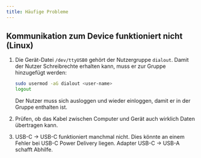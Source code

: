 ```yaml
---
title: Häufige Probleme
---
```


## Kommunikation zum Device funktioniert nicht (Linux)

1. Die Gerät-Datei `/dev/ttyUSB0` gehört der Nutzergruppe `dialout`. Damit der Nutzer Schreibrechte erhalten kann, muss er zur Gruppe hinzugefügt werden:

   ```bash
   sudo usermod -aG dialout <user-name>
   logout
   ```

   Der Nutzer muss sich ausloggen und wieder einloggen, damit er in der Gruppe enthalten ist.

2. Prüfen, ob das Kabel zwischen Computer und Gerät auch wirklich Daten übertragen kann.

3. USB-C &rarr; USB-C funktioniert manchmal nicht. Dies könnte an einem Fehler bei USB-C Power Delivery liegen. Adapter USB-C &rarr; USB-A schafft Abhilfe.
